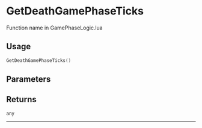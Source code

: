 # GetDeathGamePhaseTicks
Function name in GamePhaseLogic.lua
## Usage
```lua
GetDeathGamePhaseTicks()
```
## Parameters

## Returns
`any`

---